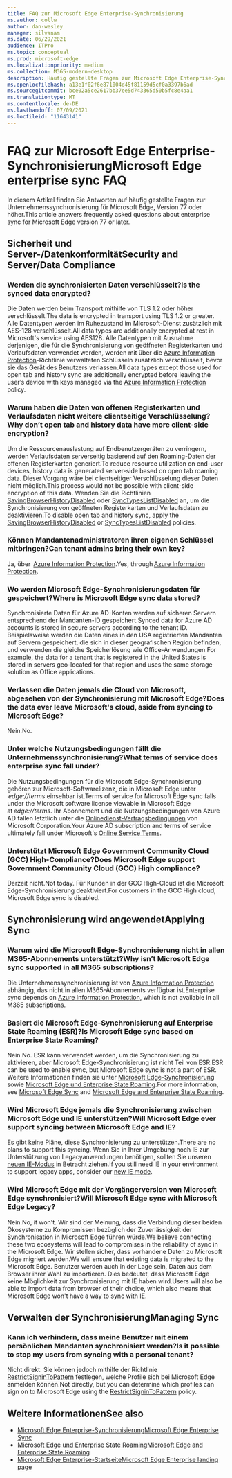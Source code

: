 ```yaml
---
title: FAQ zur Microsoft Edge Enterprise-Synchronisierung
ms.author: collw
author: dan-wesley
manager: silvanam
ms.date: 06/29/2021
audience: ITPro
ms.topic: conceptual
ms.prod: microsoft-edge
ms.localizationpriority: medium
ms.collection: M365-modern-desktop
description: Häufig gestellte Fragen zur Microsoft Edge Enterprise-Synchronisierung.
ms.openlocfilehash: a13e1f02f6e871004d45f81159d5cf0a3397b6ad
ms.sourcegitcommit: bce02a5ce2617bb37ee5d743365d50b5fc8e4aa1
ms.translationtype: MT
ms.contentlocale: de-DE
ms.lasthandoff: 07/09/2021
ms.locfileid: "11643141"
---
```

# <a name="microsoft-edge-enterprise-sync-faq"></a><span data-ttu-id="921d8-103">FAQ zur Microsoft Edge Enterprise-Synchronisierung</span><span class="sxs-lookup"><span data-stu-id="921d8-103">Microsoft Edge enterprise sync FAQ</span></span>

<span data-ttu-id="921d8-104">In diesem Artikel finden Sie Antworten auf häufig gestellte Fragen zur Unternehmenssynchronisierung für Microsoft Edge, Version 77 oder höher.</span><span class="sxs-lookup"><span data-stu-id="921d8-104">This article answers frequently asked questions about enterprise sync for Microsoft Edge version 77 or later.</span></span>

## <a name="security-and-serverdata-compliance"></a><span data-ttu-id="921d8-105">Sicherheit und Server-/Datenkonformität</span><span class="sxs-lookup"><span data-stu-id="921d8-105">Security and Server/Data Compliance</span></span>

### <a name="is-the-synced-data-encrypted"></a><span data-ttu-id="921d8-106">Werden die synchronisierten Daten verschlüsselt?</span><span class="sxs-lookup"><span data-stu-id="921d8-106">Is the synced data encrypted?</span></span>

<span data-ttu-id="921d8-107">Die Daten werden beim Transport mithilfe von TLS 1.2 oder höher verschlüsselt.</span><span class="sxs-lookup"><span data-stu-id="921d8-107">The data is encrypted in transport using TLS 1.2 or greater.</span></span> <span data-ttu-id="921d8-108">Alle Datentypen werden im Ruhezustand im Microsoft-Dienst zusätzlich mit AES-128 verschlüsselt.</span><span class="sxs-lookup"><span data-stu-id="921d8-108">All data types are additionally encrypted at rest in Microsoft's service using AES128.</span></span> <span data-ttu-id="921d8-109">Alle Datentypen mit Ausnahme derjenigen, die für die Synchronisierung von geöffneten Registerkarten und Verlaufsdaten verwendet werden, werden mit über die [Azure Information Protection](./microsoft-edge-policies.md#restrictsignintopattern)-Richtlinie verwalteten Schlüsseln zusätzlich verschlüsselt, bevor sie das Gerät des Benutzers verlassen.</span><span class="sxs-lookup"><span data-stu-id="921d8-109">All data types except those used for open tab and history sync are additionally encrypted before leaving the user’s device with keys managed via the [Azure Information Protection](./microsoft-edge-policies.md#restrictsignintopattern) policy.</span></span>

### <a name="why-dont-open-tab-and-history-data-have-more-client-side-encryption"></a><span data-ttu-id="921d8-110">Warum haben die Daten von offenen Registerkarten und Verlaufsdaten nicht weitere clientseitige Verschlüsselung?</span><span class="sxs-lookup"><span data-stu-id="921d8-110">Why don’t open tab and history data have more client-side encryption?</span></span>

<span data-ttu-id="921d8-111">Um die Ressourcenauslastung auf Endbenutzergeräten zu verringern, werden Verlaufsdaten serverseitig basierend auf den Roaming-Daten der offenen Registerkarten generiert.</span><span class="sxs-lookup"><span data-stu-id="921d8-111">To reduce resource utilization on end-user devices, history data is generated server-side based on open tab roaming data.</span></span> <span data-ttu-id="921d8-112">Dieser Vorgang wäre bei clientseitiger Verschlüsselung dieser Daten nicht möglich.</span><span class="sxs-lookup"><span data-stu-id="921d8-112">This process would not be possible with client-side encryption of this data.</span></span> <span data-ttu-id="921d8-113">Wenden Sie die Richtlinien [SavingBrowserHistoryDisabled](./microsoft-edge-policies.md#savingbrowserhistorydisabled) oder [SyncTypesListDisabled](./microsoft-edge-policies.md#synctypeslistdisabled) an, um die Synchronisierung von geöffneten Registerkarten und Verlaufsdaten zu deaktivieren.</span><span class="sxs-lookup"><span data-stu-id="921d8-113">To disable open tab and history sync, apply the [SavingBrowserHistoryDisabled](./microsoft-edge-policies.md#savingbrowserhistorydisabled) or [SyncTypesListDisabled](./microsoft-edge-policies.md#synctypeslistdisabled) policies.</span></span>

### <a name="can-tenant-admins-bring-their-own-key"></a><span data-ttu-id="921d8-114">Können Mandantenadministratoren ihren eigenen Schlüssel mitbringen?</span><span class="sxs-lookup"><span data-stu-id="921d8-114">Can tenant admins bring their own key?</span></span>

<span data-ttu-id="921d8-115">Ja, über  [Azure Information Protection](https://azure.microsoft.com/services/information-protection/).</span><span class="sxs-lookup"><span data-stu-id="921d8-115">Yes, through [Azure Information Protection](https://azure.microsoft.com/services/information-protection/).</span></span>

### <a name="where-is-microsoft-edge-sync-data-stored"></a><span data-ttu-id="921d8-116">Wo werden Microsoft Edge-Synchronisierungsdaten für gespeichert?</span><span class="sxs-lookup"><span data-stu-id="921d8-116">Where is Microsoft Edge sync data stored?</span></span>

<span data-ttu-id="921d8-117">Synchronisierte Daten für Azure AD-Konten werden auf sicheren Servern entsprechend der Mandanten-ID gespeichert.</span><span class="sxs-lookup"><span data-stu-id="921d8-117">Synced data for Azure AD accounts is stored in secure servers according to the tenant ID.</span></span> <span data-ttu-id="921d8-118">Beispielsweise werden die Daten eines in den USA registrierten Mandanten auf Servern gespeichert, die sich in dieser geografischen Region befinden, und verwenden die gleiche Speicherlösung wie Office-Anwendungen.</span><span class="sxs-lookup"><span data-stu-id="921d8-118">For example, the data for a tenant that is registered in the United States is stored in servers geo-located for that region and uses the same storage solution as Office applications.</span></span>

### <a name="does-the-data-ever-leave-microsofts-cloud-aside-from-syncing-to-microsoft-edge"></a><span data-ttu-id="921d8-119">Verlassen die Daten jemals die Cloud von Microsoft, abgesehen von der Synchronisierung mit Microsoft Edge?</span><span class="sxs-lookup"><span data-stu-id="921d8-119">Does the data ever leave Microsoft's cloud, aside from syncing to Microsoft Edge?</span></span>

<span data-ttu-id="921d8-120">Nein.</span><span class="sxs-lookup"><span data-stu-id="921d8-120">No.</span></span>

### <a name="what-terms-of-service-does-enterprise-sync-fall-under"></a><span data-ttu-id="921d8-121">Unter welche Nutzungsbedingungen fällt die Unternehmenssynchronisierung?</span><span class="sxs-lookup"><span data-stu-id="921d8-121">What terms of service does enterprise sync fall under?</span></span>

<span data-ttu-id="921d8-122">Die Nutzungsbedingungen für die Microsoft Edge-Synchronisierung gehören zur Microsoft-Softwarelizenz, die in Microsoft Edge unter  *edge://terms* einsehbar ist.</span><span class="sxs-lookup"><span data-stu-id="921d8-122">Terms of service for Microsoft Edge sync falls under the Microsoft software license viewable in Microsoft Edge at *edge://terms*.</span></span> <span data-ttu-id="921d8-123">Ihr Abonnement und die Nutzungsbedingungen von Azure AD fallen letztlich unter die [Onlinedienst-Vertragsbedingungen](https://www.microsoft.com/licensing/product-licensing/products) von Microsoft Corporation.</span><span class="sxs-lookup"><span data-stu-id="921d8-123">Your Azure AD subscription and terms of service ultimately fall under Microsoft's [Online Service Terms](https://www.microsoft.com/licensing/product-licensing/products).</span></span>

### <a name="does-microsoft-edge-support-government-community-cloud-gcc-high-compliance"></a><span data-ttu-id="921d8-124">Unterstützt Microsoft Edge Government Community Cloud (GCC) High-Compliance?</span><span class="sxs-lookup"><span data-stu-id="921d8-124">Does Microsoft Edge support Government Community Cloud (GCC) High compliance?</span></span>

<span data-ttu-id="921d8-125">Derzeit nicht.</span><span class="sxs-lookup"><span data-stu-id="921d8-125">Not today.</span></span> <span data-ttu-id="921d8-126">Für Kunden in der GCC High-Cloud ist die Microsoft Edge-Synchronisierung deaktiviert.</span><span class="sxs-lookup"><span data-stu-id="921d8-126">For customers in the GCC High cloud, Microsoft Edge sync is disabled.</span></span>

## <a name="applying-sync"></a><span data-ttu-id="921d8-127">Synchronisierung wird angewendet</span><span class="sxs-lookup"><span data-stu-id="921d8-127">Applying Sync</span></span>

### <a name="why-isnt-microsoft-edge-sync-supported-in-all-m365-subscriptions"></a><span data-ttu-id="921d8-128">Warum wird die Microsoft Edge-Synchronisierung nicht in allen M365-Abonnements unterstützt?</span><span class="sxs-lookup"><span data-stu-id="921d8-128">Why isn’t Microsoft Edge sync supported in all M365 subscriptions?</span></span>

<span data-ttu-id="921d8-129">Die Unternehmenssynchronisierung ist von [Azure Information Protection](https://azure.microsoft.com/services/information-protection/) abhängig, das nicht in allen M365-Abonnements verfügbar ist.</span><span class="sxs-lookup"><span data-stu-id="921d8-129">Enterprise sync depends on [Azure Information Protection](https://azure.microsoft.com/services/information-protection/), which is not available in all M365 subscriptions.</span></span>

### <a name="is-microsoft-edge-sync-based-on-enterprise-state-roaming"></a><span data-ttu-id="921d8-130">Basiert die Microsoft Edge-Synchronisierung auf Enterprise State Roaming (ESR)?</span><span class="sxs-lookup"><span data-stu-id="921d8-130">Is Microsoft Edge sync based on Enterprise State Roaming?</span></span>

<span data-ttu-id="921d8-131">Nein.</span><span class="sxs-lookup"><span data-stu-id="921d8-131">No.</span></span> <span data-ttu-id="921d8-132">ESR kann verwendet werden, um die Synchronisierung zu aktivieren, aber Microsoft Edge-Synchronisierung ist nicht Teil von ESR.</span><span class="sxs-lookup"><span data-stu-id="921d8-132">ESR can be used to enable sync, but Microsoft Edge sync is not a part of ESR.</span></span> <span data-ttu-id="921d8-133">Weitere Informationen finden sie unter [Microsoft Edge-Synchronisierung](/DeployEdge/microsoft-edge-enterprise-sync) sowie [Microsoft Edge und Enterprise State Roaming](/DeployEdge/microsoft-edge-enterprise-state-roaming).</span><span class="sxs-lookup"><span data-stu-id="921d8-133">For more information, see [Microsoft Edge Sync](/DeployEdge/microsoft-edge-enterprise-sync) and [Microsoft Edge and Enterprise State Roaming](/DeployEdge/microsoft-edge-enterprise-state-roaming).</span></span>

### <a name="will-microsoft-edge-ever-support-syncing-between-microsoft-edge-and-ie"></a><span data-ttu-id="921d8-134">Wird Microsoft Edge jemals die Synchronisierung zwischen Microsoft Edge und IE unterstützen?</span><span class="sxs-lookup"><span data-stu-id="921d8-134">Will Microsoft Edge ever support syncing between Microsoft Edge and IE?</span></span>

<span data-ttu-id="921d8-135">Es gibt keine Pläne, diese Synchronisierung zu unterstützen.</span><span class="sxs-lookup"><span data-stu-id="921d8-135">There are no plans to support this syncing.</span></span> <span data-ttu-id="921d8-136">Wenn Sie in Ihrer Umgebung noch IE zur Unterstützung von Legacyanwendungen benötigen, sollten Sie unseren [neuen IE-Modus](./edge-ie-mode.md) in Betracht ziehen.</span><span class="sxs-lookup"><span data-stu-id="921d8-136">If you still need IE in your environment to support legacy apps, consider our [new IE mode](./edge-ie-mode.md).</span></span>

### <a name="will-microsoft-edge-sync-with-microsoft-edge-legacy"></a><span data-ttu-id="921d8-137">Wird Microsoft Edge mit der Vorgängerversion von Microsoft Edge synchronisiert?</span><span class="sxs-lookup"><span data-stu-id="921d8-137">Will Microsoft Edge sync with Microsoft Edge Legacy?</span></span>

<span data-ttu-id="921d8-138">Nein.</span><span class="sxs-lookup"><span data-stu-id="921d8-138">No, it won't.</span></span> <span data-ttu-id="921d8-139">Wir sind der Meinung, dass die Verbindung dieser beiden Ökosysteme zu Kompromissen bezüglich der Zuverlässigkeit der Synchronisation in Microsoft Edge führen würde.</span><span class="sxs-lookup"><span data-stu-id="921d8-139">We believe connecting these two ecosystems will lead to compromises in the reliability of sync in the Microsoft Edge.</span></span> <span data-ttu-id="921d8-140">Wir stellen sicher, dass vorhandene Daten zu Microsoft Edge migriert werden.</span><span class="sxs-lookup"><span data-stu-id="921d8-140">We will ensure that existing data is migrated to the Microsoft Edge.</span></span> <span data-ttu-id="921d8-141">Benutzer werden auch in der Lage sein, Daten aus dem Browser ihrer Wahl zu importieren. Dies bedeutet, dass Microsoft Edge keine Möglichkeit zur Synchronisierung mit IE haben wird.</span><span class="sxs-lookup"><span data-stu-id="921d8-141">Users will also be able to import data from browser of their choice, which also means that Microsoft Edge won't have a way to sync with IE.</span></span>

## <a name="managing-sync"></a><span data-ttu-id="921d8-142">Verwalten der Synchronisierung</span><span class="sxs-lookup"><span data-stu-id="921d8-142">Managing Sync</span></span>

### <a name="is-it-possible-to-stop-my-users-from-syncing-with-a-personal-tenant"></a><span data-ttu-id="921d8-143">Kann ich verhindern, dass meine Benutzer mit einem persönlichen Mandanten synchronisiert werden?</span><span class="sxs-lookup"><span data-stu-id="921d8-143">Is it possible to stop my users from syncing with a personal tenant?</span></span>

<span data-ttu-id="921d8-144">Nicht direkt. Sie können jedoch mithilfe der Richtlinie [RestrictSigninToPattern](./microsoft-edge-policies.md#restrictsignintopattern) festlegen, welche Profile sich bei Microsoft Edge anmelden können.</span><span class="sxs-lookup"><span data-stu-id="921d8-144">Not directly, but you can determine which profiles can sign on to Microsoft Edge using the [RestrictSigninToPattern](./microsoft-edge-policies.md#restrictsignintopattern) policy.</span></span>

## <a name="see-also"></a><span data-ttu-id="921d8-145">Weitere Informationen</span><span class="sxs-lookup"><span data-stu-id="921d8-145">See also</span></span>

- [<span data-ttu-id="921d8-146">Microsoft Edge Enterprise-Synchronisierung</span><span class="sxs-lookup"><span data-stu-id="921d8-146">Microsoft Edge Enterprise Sync</span></span>](microsoft-edge-enterprise-sync.md)
- [<span data-ttu-id="921d8-147">Microsoft Edge und Enterprise State Roaming</span><span class="sxs-lookup"><span data-stu-id="921d8-147">Microsoft Edge and Enterprise State Roaming</span></span>](microsoft-edge-enterprise-state-roaming.md)
- [<span data-ttu-id="921d8-148">Microsoft Edge Enterprise-Startseite</span><span class="sxs-lookup"><span data-stu-id="921d8-148">Microsoft Edge Enterprise landing page</span></span>](https://aka.ms/EdgeEnterprise)